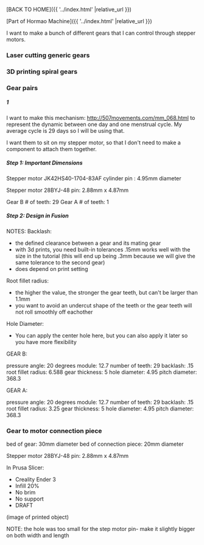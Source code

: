 
[BACK TO HOME]({{ '../index.html' |relative_url }})

[Part of Hormao Machine]({{ '../index.html' |relative_url }})


I want to make a bunch of different gears that I can control through stepper motors.


### Laser cutting generic gears


### 3D printing spiral gears

### Gear pairs

##### 1

I want to make this mechanism: http://507movements.com/mm_068.html
to represent the dynamic between one day and one menstrual cycle. My average cycle is 29 days so I will be using that.

I want them to sit on my stepper motor, so that I don't need to make a component to attach them together. 

##### Step 1: Important Dimensions

Stepper motor JK42HS40-1704-83AF cylinder pin : 4.95mm diameter

Stepper motor 28BYJ-48 pin: 2.88mm x 4.87mm

Gear B # of teeth: 29
Gear A # of teeth: 1

##### Step 2: Design in Fusion

NOTES:
Backlash: 
- the defined clearance between a gear and its mating gear
- with 3d prints, you need built-in tolerances
.15mm works well with the size in the tutorial (this will end up being .3mm because we will give the same tolerance to the second gear)
- does depend on print setting

Root fillet radius:
- the higher the value, the stronger the gear teeth, but can't be larger than 1.1mm 
- you want to avoid an undercut shape of the teeth or the gear teeth will not roll smoothly off eachother

Hole Diameter:
- You can apply the center hole here, but you can also apply it later so you have more flexibility  

GEAR B:

pressure angle: 20 degrees
module: 12.7
number of teeth: 29
backlash: .15
root fillet radius: 6.588
gear thickness: 5
hole diameter: 4.95
pitch diameter: 368.3


GEAR A:

pressure angle: 20 degrees
module: 12.7
number of teeth: 29
backlash: .15
root fillet radius: 3.25
gear thickness: 5
hole diameter: 4.95
pitch diameter: 368.3



### Gear to motor connection piece

bed of gear: 30mm diameter
bed of connection piece: 20mm diameter

Stepper motor 28BYJ-48 pin: 2.88mm x 4.87mm

In Prusa Slicer:
- Creality Ender 3
- Infill 20%
- No brim
- No support
- DRAFT

(image of printed object)

NOTE: the hole was too small for the step motor pin- make it slightly bigger on both width and length

